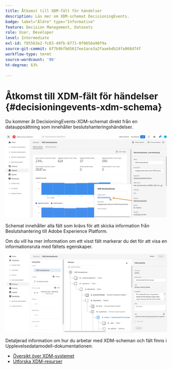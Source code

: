 ```yaml
---
title: Åtkomst till XDM-fält för händelser
description: Läs mer om XDM-schemat DecisioningEvents.
badge: label="Äldre" type="Informative"
feature: Decision Management, Datasets
role: User, Developer
level: Intermediate
exl-id: f85563e2-fc83-49fb-8771-0f0656a90f9a
source-git-commit: 6f7b9bfb65617ee1ace3a2faaebdb24fa068d74f
workflow-type: tm+mt
source-wordcount: '96'
ht-degree: 63%

---
```


# Åtkomst till XDM-fält för händelser {#decisioningevents-xdm-schema}

Du kommer åt DecisioningEvents-XDM-schemat direkt från en datauppsättning som innehåller beslutshanteringshändelser.

![](../assets/access-schema.png)

Schemat innehåller alla fält som krävs för att skicka information från Beslutshantering till Adobe Experience Platform.

Om du vill ha mer information om ett visst fält markerar du det för att visa en informationsruta med fältets egenskaper.

![](../assets/schema-fields.png)

Detaljerad information om hur du arbetar med XDM-scheman och fält finns i Upplevelsedatamodell-dokumentationen:

* [Översikt över XDM-systemet](https://experienceleague.adobe.com/docs/experience-platform/xdm/home.html?lang=sv)
* [Utforska XDM-resurser](https://experienceleague.adobe.com/docs/experience-platform/xdm/ui/explore.html?lang=sv)
